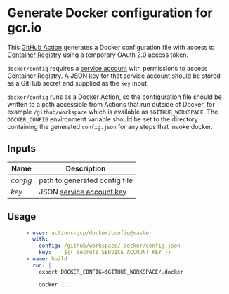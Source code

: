 # Generate Docker configuration for gcr.io

This [GitHub Action][action] generates a Docker configuration file
with access to [Container Registry][gcr] using a temporary OAuth 2.0
access token.

`docker/config` requires a [service account][sa] with permissions
to access Container Registry. A JSON key for that service account
should be stored as a GitHub secret and supplied as the `key` input.

`docker/config` runs as a Docker Action, so the configuration file
should be written to a path accessible from Actions that run outside
of Docker, for example `/github/workspace` which is available as
`$GITHUB_WORKSPACE`. The `DOCKER_CONFIG` environment variable should
be set to the directory containing the generated `config.json` for
any steps that invoke docker.

## Inputs

| Name          | Description                     |
| ------------- | ------------------------------- |
| *config*      | path to generated config file   |
| *key*         | JSON [service account key][key] |

## Usage

```yaml
      - uses: actions-gcp/docker/config@master
        with:
          config: /github/workspace/.docker/config.json
          key:    ${{ secrets.SERVICE_ACCOUNT_KEY }}
      - name: build
        run: |
          export DOCKER_CONFIG=$GITHUB_WORKSPACE/.docker

          docker ...
```

[action]: https://github.com/features/actions
[gcr]:    https://cloud.google.com/container-registry
[sa]:     https://cloud.google.com/compute/docs/access/service-accounts
[key]:    https://console.cloud.google.com/apis/credentials/serviceaccountkey
